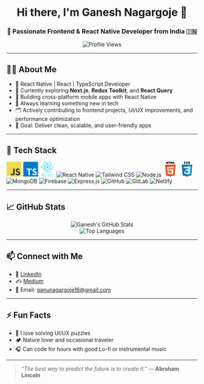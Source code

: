 <h1 align="center">Hi there, I'm Ganesh Nagargoje 👋</h1>
<h3 align="center">🚀 Passionate Frontend & React Native Developer from India 🇮🇳</h3>

<p align="center">
  <img src="https://komarev.com/ghpvc/?username=ganesh-16n&label=Profile%20Views&color=0e75b6&style=flat" alt="Profile Views" />
</p>

---

## 👨‍💻 About Me

- 💼 React Native | React | TypeScript Developer  
- 🌱 Currently exploring **Next.js**, **Redux Toolkit**, and **React Query**  
- 🔧 Building cross-platform mobile apps with React Native  
- 🧠 Always learning something new in tech  
- 🗂️ Actively contributing to frontend projects, UI/UX improvements, and performance optimization  
- 🎯 Goal: Deliver clean, scalable, and user-friendly apps  

---

## 🧰 Tech Stack

<p align="left">
  <img src="https://raw.githubusercontent.com/devicons/devicon/master/icons/javascript/javascript-original.svg" alt="JavaScript" width="40" height="40"/>
  <img src="https://raw.githubusercontent.com/devicons/devicon/master/icons/typescript/typescript-original.svg" alt="TypeScript" width="40" height="40"/>
  <img src="https://raw.githubusercontent.com/devicons/devicon/master/icons/react/react-original-wordmark.svg" alt="React" width="40" height="40"/>
  <img src="https://reactnative.dev/img/header_logo.svg" alt="React Native" width="40" height="40"/>
  <img src="https://www.vectorlogo.zone/logos/tailwindcss/tailwindcss-icon.svg" alt="Tailwind CSS" width="40" height="40"/>
  <img src="https://www.vectorlogo.zone/logos/nodejs/nodejs-icon.svg" alt="Node.js" width="40" height="40"/>
  <img src="https://raw.githubusercontent.com/devicons/devicon/master/icons/html5/html5-original-wordmark.svg" alt="HTML5" width="40" height="40"/>
  <img src="https://raw.githubusercontent.com/devicons/devicon/master/icons/css3/css3-original-wordmark.svg" alt="CSS3" width="40" height="40"/>
  <img src="https://www.vectorlogo.zone/logos/mongodb/mongodb-icon.svg" alt="MongoDB" width="40" height="40"/>
  <img src="https://www.vectorlogo.zone/logos/firebase/firebase-icon.svg" alt="Firebase" width="40" height="40"/>
  <img src="https://www.vectorlogo.zone/logos/expressjs/expressjs-icon.svg" alt="Express.js" width="40" height="40"/>
  <img src="https://www.vectorlogo.zone/logos/github/github-icon.svg" alt="GitHub" width="40" height="40"/>
  <img src="https://www.vectorlogo.zone/logos/gitlab/gitlab-icon.svg" alt="GitLab" width="40" height="40"/>
  <img src="https://www.vectorlogo.zone/logos/netlify/netlify-icon.svg" alt="Netlify" width="40" height="40"/>
</p>

---

## 📈 GitHub Stats

<p align="center">
  <img src="https://github-readme-stats.vercel.app/api?username=ganesh-16n&show_icons=true&theme=radical" alt="Ganesh's GitHub Stats" />
  <br />
  <img src="https://github-readme-stats.vercel.app/api/top-langs?username=ganesh-16n&show_icons=true&locale=en&layout=compact&theme=radical" alt="Top Languages" />
</p>

---

## 📫 Connect with Me

- 💼 [LinkedIn](https://www.linkedin.com/in/ganesh-nagargoje-3a5238231)
- ✍️ [Medium](https://medium.com/@ganunagargoje16)
- 📨 Email: ganunagargoje16@gmail.com  

---

## ⚡ Fun Facts

- 🧩 I love solving UI/UX puzzles  
- 🏕️ Nature lover and occasional traveler  
- 🎧 Can code for hours with good Lo-fi or instrumental music  

---

> *“The best way to predict the future is to create it.”* — **Abraham Lincoln**

